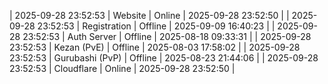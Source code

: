 | 2025-09-28 23:52:53 | Website | Online | 2025-09-28 23:52:50 |
| 2025-09-28 23:52:53 | Registration | Offline | 2025-09-09 16:40:23 |
| 2025-09-28 23:52:53 | Auth Server | Offline | 2025-08-18 09:33:31 |
| 2025-09-28 23:52:53 | Kezan (PvE) | Offline | 2025-08-03 17:58:02 |
| 2025-09-28 23:52:53 | Gurubashi (PvP) | Offline | 2025-08-23 21:44:06 |
| 2025-09-28 23:52:53 | Cloudflare | Online | 2025-09-28 23:52:50 |
